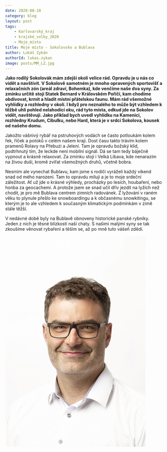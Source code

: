 ```yaml
---
date: 2020-08-18
category: blog
layout: post
tags:
    - Karlovarský_kraj
    - krajské_volby_2020
    - Moje_místo
title: Moje místo - Sokolovsko a Bublava
author: Lukáš Zykán
authorId: lukas.zykan
image: posts/MM_LZ.jpg
---
```

**Jako rodilý Sokolovák mám zdejší okolí velice rád. Opravdu je u nás co vidět a navštívit. V Sokolově samotném je mnoho opravených sportovišť a relaxačních zón (areál zdraví, Bohemka), kde venčíme naše dva syny. Za zmínku určitě stojí Statek Bernard v Královském Poříčí, kam chodíme obdivovat, krmit a hladit místní přátelskou faunu. Mám rád všemožné vyhlídky a rozhledny v okolí. I když pro neznalého to může být vzhledem k těžbě uhlí pohled nelahodící oku, rád tyto místa, odkud jde na Sokolov vidět, navštěvuji. Jako příklad bych uvedl vyhlídku na Kamenici, rozhledny Krudum, Cibulku, nebo Hard, která je v srdci Sokolova, kousek od našeho domu.**

Jakožto vášnivý rybář na pstruhových vodách se často potloukám kolem řek, říček a potoků v celém našem kraji. Dost času takto trávím kolem pramenů Rolavy na Přebuzi a Jelení. Tam je opravdu božský klid, podtrhnutý tím, že leckde není mobilní signál. Dá se tam tedy báječně vypnout a krásně relaxovat. Za zmínku stojí i Velká Libava, kde nenarazím na živou duši, kromě zvířat všemožných druhů, včetně bobra.

Nesmím ale vynechat Bublavu, kam jsme s rodiči vyráželi každý víkend snad od mého narození. Tam to opravdu miluji a je to moje srdeční záležitost. Ať už jde o krásné výhledy, procházky po lesích, houbaření, nebo honba za geocachemi. A protože jsem se snad učil dřív jezdit na lyžích než chodit, je pro mě Bublava centrem zimních radovánek. Z lyžování v raném věku to plynule přešlo ke snowboardingu a k občasnému snowkitingu, se kterým je to ale vzhledem k současným klimatickým podmínkám v zimě stále těžší.

V nedávné době byly na Bublavě obnoveny historické panské rybníky. Jeden z nich je těsné blízkosti naší chaty. S našimi malými syny se tak zkoušíme věnovat rybaření a těším se, až po mně tuto vášeň zdědí.

![](/assets/img/posts/lukas_zykan_2020.jpg)
